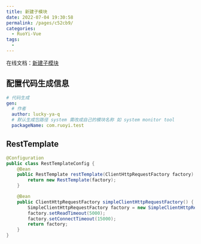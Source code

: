 ```yaml
---
title: 新建子模块
date: 2022-07-04 19:30:58
permalink: /pages/c52cb9/
categories: 
  - RuoYi-Vue
tags: 
  - 
---
```


在线文档：[新建子模块](http://doc.ruoyi.vip/ruoyi/document/htsc.html#%E6%96%B0%E5%BB%BA%E5%AD%90%E6%A8%A1%E5%9D%97)

## 配置代码生成信息

```yaml {3-6}
# 代码生成
gen: 
  # 作者
  author: lucky-ya-q
  # 默认生成包路径 system 需改成自己的模块名称 如 system monitor tool
  packageName: com.ruoyi.test
```

## RestTemplate

```java
@Configuration
public class RestTemplateConfig {
    @Bean
    public RestTemplate restTemplate(ClientHttpRequestFactory factory) {
        return new RestTemplate(factory);
    }

    @Bean
    public ClientHttpRequestFactory simpleClientHttpRequestFactory() {
        SimpleClientHttpRequestFactory factory = new SimpleClientHttpRequestFactory();
        factory.setReadTimeout(5000);
        factory.setConnectTimeout(15000);
        return factory;
    }
}
```

